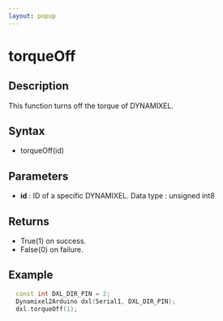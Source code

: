 ```yaml
---
layout: popup
---
```


# torqueOff

## Description

This function turns off the torque of DYNAMIXEL.

## Syntax

- torqueOff(id)

## Parameters

- **id** : ID of a specific DYNAMIXEL. Data type : unsigned int8

## Returns

- True(1) on success.
- False(0) on failure.

## Example

```c++
  const int DXL_DIR_PIN = 2;
  Dynamixel2Arduino dxl(Serial1, DXL_DIR_PIN);
  dxl.torqueOff(1);
```
